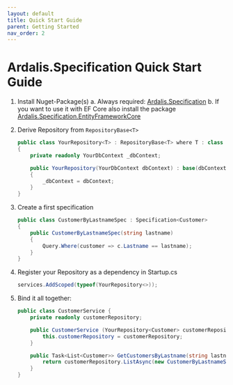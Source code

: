 ```yaml
---
layout: default
title: Quick Start Guide
parent: Getting Started
nav_order: 2
---
```


# Ardalis.Specification Quick Start Guide


1. Install Nuget-Package(s)
    a. Always required: [Ardalis.Specification](https://www.nuget.org/packages/Ardalis.Specification/)
    b. If you want to use it with EF Core also install the package [Ardalis.Specification.EntityFrameworkCore](https://www.nuget.org/packages/Ardalis.Specification.EntityFrameworkCore/)
    
2. Derive Repository from `RepositoryBase<T>`
    ```csharp
    public class YourRepository<T> : RepositoryBase<T> where T : class 
    {
        private readonly YourDbContext _dbContext;

        public YourRepository(YourDbContext dbContext) : base(dbContext)
        {
            _dbContext = dbContext;
        }    
    }
    ```

3. Create a first specification
    ```csharp
    public class CustomerByLastnameSpec : Specification<Customer>
    {
        public CustomerByLastnameSpec(string lastname)
        {
            Query.Where(customer => c.Lastname == lastname);
        }
    }
    ```
    
4. Register your Repository as a dependency in Startup.cs
    ```csharp
    services.AddScoped(typeof(YourRepository<>));
    ```
    
5. Bind it all together:
    ```csharp
    public class CustomerService {
        private readonly customerRepository;

        public CustomerService (YourRepository<Customer> customerRepository) {
            this.customerRepository = customerRepository;
        }

        public Task<List<Customer>> GetCustomersByLastname(string lastname) {
            return customerRepository.ListAsync(new CustomerByLastnameSpec(lastname));
        }
    }
    ```
